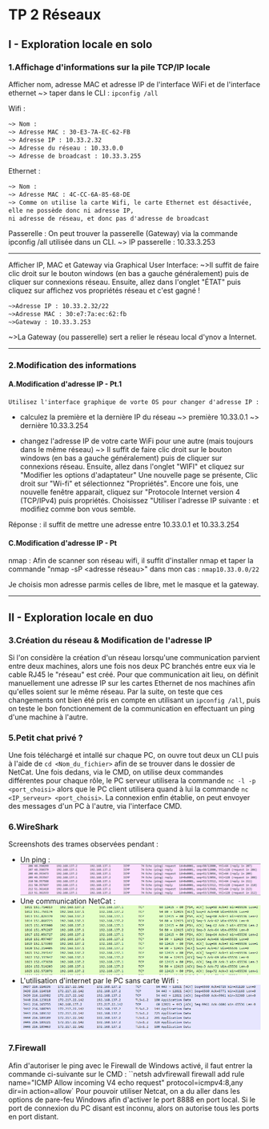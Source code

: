 # TP 2 Réseaux
## I - Exploration locale en solo
### 1.Affichage d'informations sur la pile TCP/IP locale

Afficher nom, adresse MAC et adresse IP de l'interface WiFi et de l'interface ethernet
	~> taper dans le CLI : `ipconfig /all`
	
Wifi : 

	~> Nom :
	~> Adresse MAC : 30-E3-7A-EC-62-FB
	~> Adresse IP : 10.33.2.32
	~> Adresse du réseau : 10.33.0.0
	~> Adresse de broadcast : 10.33.3.255

Ethernet :

	~> Nom :
	~> Adresse MAC : 4C-CC-6A-85-68-DE
	~> Comme on utilise la carte Wifi, le carte Ethernet est désactivée, elle ne possède donc ni adresse IP, 
	ni adresse de réseau, et donc pas d'adresse de broadcast

Passerelle :
	On peut trouver la passerelle (Gateway) via la commande ipconfig /all utilisée dans un CLI.
	~> IP passerelle : 10.33.3.253

-----------------------------------------------------------------------------------------------
Afficher IP, MAC et Gateway via Graphical User Interface: 
	~>Il suffit de faire clic droit sur le bouton windows (en bas a gauche généralement) puis de cliquer sur connexions réseau. Ensuite, allez dans l'onglet "ÉTAT" puis cliquez sur affichez vos propriétés réseau et c'est gagné !

	~>Adresse IP : 10.33.2.32/22
	~>Adresse MAC : 30:e7:7a:ec:62:fb
	~>Gateway : 10.33.3.253

~>La Gateway (ou passerelle) sert a relier le réseau local d'ynov a Internet.

-----------------------------------------------------------------------------------------------
### 2.Modification des informations
#### A.Modification d'adresse IP - Pt.1
	Utilisez l'interface graphique de vorte OS pour changer d'adresse IP :
- calculez la première et la dernière IP du réseau
~> première 10.33.0.1
~> dernière 10.33.3.254

- changez l'adresse IP de votre carte WiFi pour une autre (mais toujours dans le même réseau)
~> Il suffit de faire clic droit sur le bouton windows (en bas a gauche généralement) puis de cliquer
sur connexions réseau. Ensuite, allez dans l'onglet "WIFI" et cliquez sur "Modifier les options d'adaptateur"
Une nouvelle page se présente, Clic droit sur "Wi-fi" et sélectionnez "Propriétés".
Encore une fois, une nouvelle fenêtre apparait, cliquez sur "Protocole Internet version 4 (TCP/IPv4) puis propriétés.
Choisissez "Utiliser l'adresse IP suivante : et modifiez comme bon vous semble.

Réponse : il suffit de mettre une adresse entre 10.33.0.1 et 10.33.3.254 

#### C.Modification d'adresse IP - Pt
nmap : Afin de scanner son réseau wifi, il suffit d'installer nmap et taper la commande "nmap -sP <adresse réseau>" dans mon cas :
`nmap10.33.0.0/22`

Je choisis mon adresse parmis celles de libre, met le masque et la gateway.

-----------------------------------------------------------------------------------------------
## II - Exploration locale en duo
### 3.Création du réseau & Modification de l'adresse IP
   Si l'on considère la création d'un réseau lorsqu'une communication parvient entre deux machines, alors une fois nos deux PC branchés entre eux via le cable RJ45 le "réseau" est créé. Pour que communication ait lieu, on définit manuellement une adresse IP sur les cartes Ethernet de nos machines afin qu'elles soient sur le même réseau. Par la suite, on teste que ces changements ont bien été pris en compte en utilisant un `ipconfig /all`, puis on teste le bon fonctionnement de la communication en effectuant un ping d'une machine à l'autre.

### 5.Petit chat privé ?
Une fois téléchargé et intallé sur chaque PC, on ouvre tout deux un CLI puis à l'aide de `cd <Nom_du_fichier>` afin de se trouver dans le dossier de NetCat. Une fois dedans, via le CMD, on utilise deux commandes différentes pour chaque rôle, le PC serveur utilisera la commande `nc -l -p <port_choisi>` alors que le PC client utilisera quand à lui la commande `nc <IP_serveur> <port_choisi>`.
La connexion enfin établie, on peut envoyer des messages d'un PC à l'autre, via l'interface CMD.

### 6.WireShark
Screenshots des trames observées pendant :
* Un ping :
![Trames](duo_wping.png)
* Une communication NetCat :
![Trames](duo_wnetcat.png)
* L'utilisation d'internet par le PC sans carte Wifi :
![Trames](duo_wgateway.png)

### 7.Firewall
Afin d'autoriser le ping avec le Firewall de Windows activé, il faut entrer la commande ci-suivante sur le CMD : ``netsh advfirewall firewall add rule name="ICMP Allow incoming V4 echo request" protocol=icmpv4:8,any dir=in action=allow`
Pour pouvoir utiliser Netcat, on a du aller dans les options de pare-feu Windows afin d'activer le port 8888 en port local. Si le port de connexion du PC disant est inconnu, alors on autorise tous les ports en port distant.
